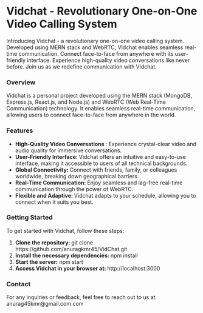 <h1>Vidchat - Revolutionary One-on-One Video Calling System</h1>

Introducing Vidchat - a revolutionary one-on-one video calling system. Developed using MERN stack and WebRTC, Vidchat enables seamless real-time communication. Connect face-to-face from anywhere with its user-friendly interface. Experience high-quality video conversations like never before. Join us as we redefine communication with Vidchat.

<h3>Overview</h3>
Vidchat is a personal project developed using the MERN stack (MongoDB, Express.js, React.js, and Node.js) and WebRTC (Web Real-Time Communication) technology. It enables seamless real-time communication, allowing users to connect face-to-face from anywhere in the world.

<h3>Features</h3>
<ul>
  <li><b>High-Quality Video Conversations </b>: Experience crystal-clear video and audio quality for immersive conversations.</li>
  <li><b>User-Friendly Interface: </b> Vidchat offers an intuitive and easy-to-use interface, making it accessible to users of all technical backgrounds.</li>
  <li><b>Global Connectivity: </b> Connect with friends, family, or colleagues worldwide, breaking down geographical barriers.</li>
  <li><b>Real-Time Communication: </b> Enjoy seamless and lag-free real-time communication through the power of WebRTC.</li>
  <li><b>Flexible and Adaptive: </b> Vidchat adapts to your schedule, allowing you to connect when it suits you best.</li>
</ul>

 <h3>Getting Started</h3>
 To get started with Vidchat, follow these steps:

 <ol>
   <li> <b>Clone the repository: </b> git clone https://github.com/anuragkmr45/VidChat.git</li>
   <li><b>Install the necessary dependencies: </b> npm install</li>
   <li><b>Start the server:</b> npm start</li>
   <li><b>Access Vidchat in your browser at: </b> http://localhost:3000</li>
 </ol>

<h3>Contact</h3>
For any inquiries or feedback, feel free to reach out to us at anurag45kmr@gmail.com.com
